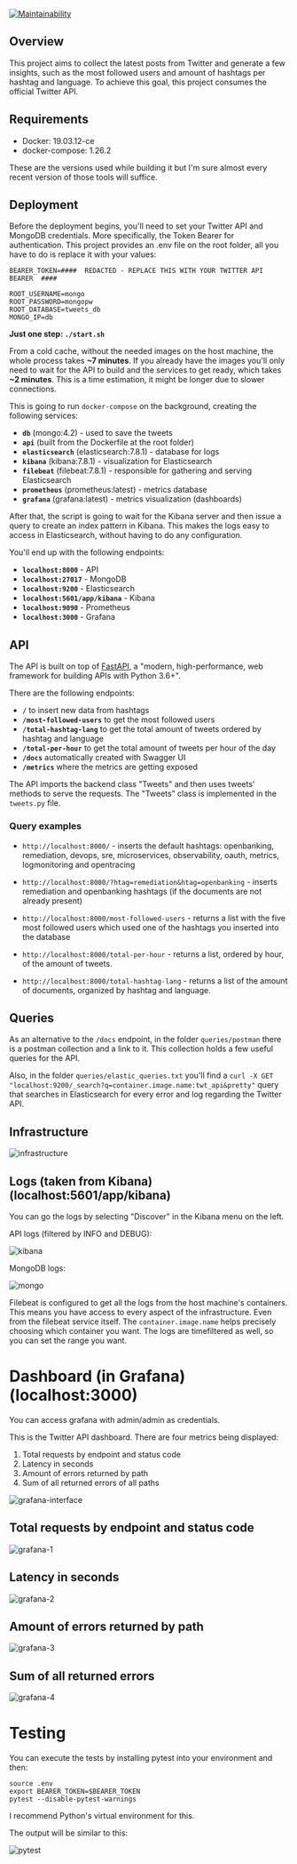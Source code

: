 [![Maintainability](https://api.codeclimate.com/v1/badges/288b07ca2e93e3f88195/maintainability)](https://codeclimate.com/github/tre-ta/twitter-api/maintainability)

## Overview
This project aims to collect the latest posts from Twitter and generate a few
insights, such as the most followed users and amount of hashtags per hashtag and
language. To achieve this goal, this project consumes the official Twitter API.

## Requirements 

* Docker: 19.03.12-ce
* docker-compose: 1.26.2

These are the versions used while building it but I'm sure almost every recent 
version of those tools will suffice.

## Deployment

Before the deployment begins, you'll need to set your Twitter API and MongoDB
credentials.
More specifically, the Token Bearer for authentication. This project provides an
.env file on the root folder, all you have to do is replace it with your values:

```
BEARER_TOKEN=####  REDACTED - REPLACE THIS WITH YOUR TWITTER API BEARER  ####

ROOT_USERNAME=mongo
ROOT_PASSWORD=mongopw
ROOT_DATABASE=tweets_db
MONGO_IP=db
```


**Just one step: `./start.sh`**

From a cold cache, without the needed images on the host machine, the whole
process takes **~7 minutes**. If you already have the images you'll only need 
to wait for the API to build and the services to get ready, which takes 
**~2 minutes**. This is a time estimation, it might be longer due to slower 
connections.


This is going to run `docker-compose` on the background, creating the following
services:

* **`db`** (mongo:4.2) - used to save the tweets
* **`api`** (built from the Dockerfile at the root folder)
* **`elasticsearch`** (elasticsearch:7.8.1) - database for logs
* **`kibana`** (kibana:7.8.1) - visualization for Elasticsearch
* **`filebeat`** (filebeat:7.8.1) - responsible for gathering and serving
    Elasticsearch
* **`prometheus`** (prometheus:latest) - metrics database
* **`grafana`** (grafana:latest) - metrics visualization (dashboards)

After that, the script is going to wait for the Kibana server and then
issue a query to create an index pattern in Kibana. This makes the logs easy to 
access in Elasticsearch, without having to do any configuration.

You'll end up with the following endpoints:

* **`localhost:8000`** - API
* **`localhost:27017`** - MongoDB
* **`localhost:9200`** - Elasticsearch
* **`localhost:5601/app/kibana`** - Kibana
* **`localhost:9090`** - Prometheus
* **`localhost:3000`** - Grafana


## API

The API is built on top of [FastAPI](https://fastapi.tiangolo.com/), a "modern,
high-performance, web framework for building APIs with Python 3.6+".

There are the following endpoints:

* **`/`** to insert new data from hashtags
* **`/most-followed-users`** to get the most followed users
* **`/total-hashtag-lang`** to get the total amount of tweets ordered by hashtag
    and language
* **`/total-per-hour`** to get the total amount of tweets per hour of the day
* **`/docs`** automatically created with Swagger UI
* **`/metrics`** where the metrics are getting exposed

 
The API imports the backend class "Tweets" and then uses tweets' methods to
serve the requests. The "Tweets" class is implemented in the `tweets.py` file.

### Query examples

* `http://localhost:8000/` - inserts the default hashtags: openbanking,
remediation, devops, sre, microservices, observability, oauth, metrics,
logmonitoring and opentracing

* `http://localhost:8000/?htag=remediation&htag=openbanking` - inserts 
remediation and openbanking hashtags (if the documents are not already present)

* `http://localhost:8000/most-followed-users` - returns a list with the five
most followed users which used one of the hashtags you inserted into the
database

* `http://localhost:8000/total-per-hour` - returns a list, ordered by hour, of
the amount of tweets.

* `http://localhost:8000/total-hashtag-lang` - returns a list of the amount of
documents, organized by hashtag and language.

## Queries

As an alternative to the `/docs` endpoint, in the folder `queries/postman` 
there is a postman collection and a link to it. This collection holds a few 
useful queries for the API.

Also, in the folder `queries/elastic_queries.txt` you'll find a 
`curl -X GET "localhost:9200/_search?q=container.image.name:twt_api&pretty"`
query that searches in Elasticsearch for every error and log regarding the
Twitter API.

## Infrastructure

![infrastructure](https://github.com/tre-ta/twitter-api/blob/master/docs/infrastructure.jpg)


## Logs (taken from Kibana) (localhost:5601/app/kibana)

You can go the logs by selecting "Discover" in the Kibana menu on the left.

API logs (filtered by INFO and DEBUG):

![kibana](https://github.com/tre-ta/twitter-api/blob/master/docs/kibana.png)

MongoDB logs:

![mongo](https://github.com/tre-ta/twitter-api/blob/master/docs/mongo.png)

Filebeat is configured to get all the logs from the host machine's containers. 
This means you have access to every aspect of the infrastructure. Even from the
filebeat service itself. The `container.image.name` helps precisely choosing 
which container you want. The logs are timefiltered as well, so you can set 
the range you want.

# Dashboard (in Grafana) (localhost:3000)

You can access grafana with admin/admin as credentials.

This is the Twitter API dashboard. There are four metrics being displayed:

1. Total requests by endpoint and status code
2. Latency in seconds
3. Amount of errors returned by path
4. Sum of all returned errors of all paths

![grafana-interface](https://github.com/tre-ta/twitter-api/blob/master/docs/grafana-interface.png)

## Total requests by endpoint and status code

![grafana-1](https://github.com/tre-ta/twitter-api/blob/master/docs/grafana-1.png)

## Latency in seconds
![grafana-2](https://github.com/tre-ta/twitter-api/blob/master/docs/grafana-2.png)

## Amount of errors returned by path
![grafana-3](https://github.com/tre-ta/twitter-api/blob/master/docs/grafana-3.png)

## Sum of all returned errors
![grafana-4](https://github.com/tre-ta/twitter-api/blob/master/docs/grafana-4.png)


# Testing
You can execute the tests by installing pytest into your environment and then:

```
source .env
export BEARER_TOKEN=$BEARER_TOKEN
pytest --disable-pytest-warnings
```

I recommend Python's virtual environment for this.

The output will be similar to this:

![pytest](https://github.com/tre-ta/twitter-api/blob/master/docs/pytest.png)
